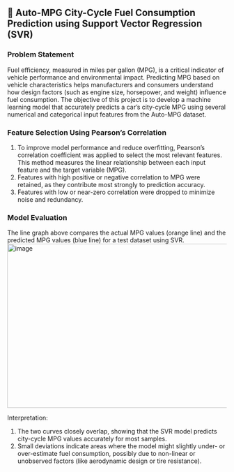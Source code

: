 ## 🚗 Auto-MPG City-Cycle Fuel Consumption Prediction using Support Vector Regression (SVR)
### Problem Statement

Fuel efficiency, measured in miles per gallon (MPG), is a critical indicator of vehicle performance and environmental impact. Predicting MPG based on vehicle characteristics helps manufacturers and consumers understand how design factors (such as engine size, horsepower, and weight) influence fuel consumption. The objective of this project is to develop a machine learning model that accurately predicts a car’s city-cycle MPG using several numerical and categorical input features from the Auto-MPG dataset.

### Feature Selection Using Pearson’s Correlation

1. To improve model performance and reduce overfitting, Pearson’s correlation coefficient was applied to select the most relevant features.
This method measures the linear relationship between each input feature and the target variable (MPG).
2. Features with high positive or negative correlation to MPG were retained, as they contribute most strongly to prediction accuracy.
3. Features with low or near-zero correlation were dropped to minimize noise and redundancy.

### Model Evaluation

The line graph above compares the actual MPG values (orange line) and the predicted MPG values (blue line) for a test dataset using SVR.
<img width="885" height="376" alt="image" src="https://github.com/user-attachments/assets/823a6045-83f0-4dbd-93f4-55b9ccbdcd0b" />

Interpretation:
1. The two curves closely overlap, showing that the SVR model predicts city-cycle MPG values accurately for most samples.
2. Small deviations indicate areas where the model might slightly under- or over-estimate fuel consumption, possibly due to non-linear or unobserved factors (like aerodynamic design or tire resistance).
